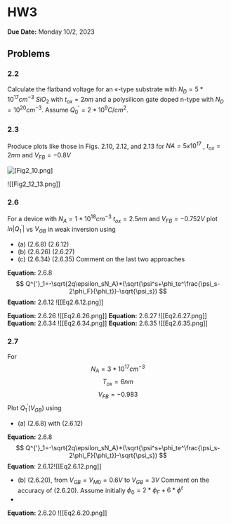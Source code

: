 # HW3

**Due Date:** Monday 10/2, 2023

## Problems

### 2.2

Calculate the flatband voltage for an «-type substrate with $N_D = 5* 10^{17} cm^{-3}$  $SiO_2$ with $t_{ox}=2nm$ and a polysilicon gate doped n-type with $N_D= 10^{20}cm^{-3}$. Assume $Q^{'}_0 = 2*10^{9} C/cm^2.$

### 2.3 

Produce plots like those in Figs. 2.10, 2.12, and 2.13 for $NA = 5 x 10^17$ , $t_{ox}=2nm$ and $V_{FB}=-0.8V$

![[Fig2_10.png]](Fig2_10)

![[Fig2_12_13.png]]

### 2.6 

For a device with $N_A = 1*10^{18} cm^{-3}$ $t_{ox}=2.5nm$ and $V_{FB}=-0.752 V$ plot $ln|Q^{'}_1|$ vs $V_{GB}$ in weak inversion using 
- (a) (2.6.8) (2.6.12)
- (b) (2.6.26) (2.6.27)
- (c) (2.6.34) (2.6.35) Comment on the last two approaches

**Equation:** 2.6.8
$$
Q^{'}_1=-\sqrt{2q\epsilon_sN_A}*(\sqrt{\psi^s+\phi_te^\frac{\psi_s-2\phi_F}{\phi_t}}-\sqrt{\psi_s})
$$
**Equation:** 2.6.12
![[Eq2.6.12.png]]

**Equation:** 2.6.26
![[Eq2.6.26.png]]
**Equation:** 2.6.27
![[Eq2.6.27.png]]
**Equation:** 2.6.34
![[Eq2.6.34.png]]
**Equation:** 2.6.35
![[Eq2.6.35.png]]


### 2.7 

For $$ N_A=3*10^{17}cm^{-3} $$ $$T_{ox}=6nm$$
$$ V_{FB}=-0.983$$
Plot $Q^{'}_1(V_{GB})$ using
- (a) (2.6.8) with (2.6.12) 

**Equation:** 2.6.8
$$
Q^{'}_1=-\sqrt{2q\epsilon_sN_A}*(\sqrt{\psi^s+\phi_te^\frac{\psi_s-2\phi_F}{\phi_t}}-\sqrt{\psi_s})
$$
**Equation**: 2.6.12![[Eq2.6.12.png]]

- (b) (2.6.20), from $V_{GB}=V_{M0}=0.6V$ to $V_{GB}=3V$ Comment on the accuracy of (2.6.20). Assume initially $\phi_0 = 2*\phi_F + 6*\phi^t$
- 
**Equation:** 2.6.20
![[Eq2.6.20.png]]



